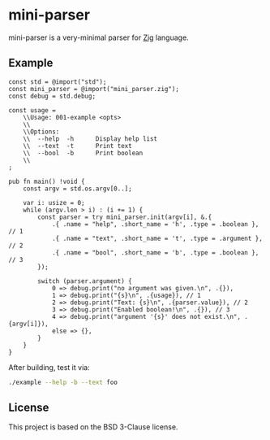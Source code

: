 # mini-parser
mini-parser is a very-minimal parser for [Zig](https://ziglang.org) language.

## Example
```zig
const std = @import("std");
const mini_parser = @import("mini_parser.zig");
const debug = std.debug;

const usage =
    \\Usage: 001-example <opts>
    \\
    \\Options:
    \\  --help  -h      Display help list
    \\  --text  -t      Print text
    \\  --bool  -b      Print boolean
    \\
;

pub fn main() !void {
    const argv = std.os.argv[0..];

    var i: usize = 0;
    while (argv.len > i) : (i += 1) {
        const parser = try mini_parser.init(argv[i], &.{
            .{ .name = "help", .short_name = 'h', .type = .boolean }, // 1
            .{ .name = "text", .short_name = 't', .type = .argument }, // 2
            .{ .name = "bool", .short_name = 'b', .type = .boolean }, // 3
        });

        switch (parser.argument) {
            0 => debug.print("no argument was given.\n", .{}),
            1 => debug.print("{s}\n", .{usage}), // 1
            2 => debug.print("Text: {s}\n", .{parser.value}), // 2
            3 => debug.print("Enabled boolean!\n", .{}), // 3
            4 => debug.print("argument '{s}' does not exist.\n", .{argv[i]}),
            else => {},
        }
    }
}
```

After building, test it via:
```bash
./example --help -b --text foo
```

## License
This project is based on the BSD 3-Clause license.
